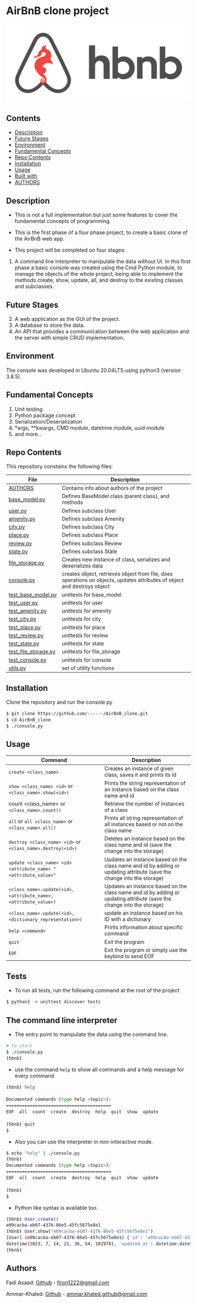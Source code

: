 # AirBnB clone project

![HBnB Logo](hbnb_logo.png)

## Contents

- [Description](#description)
- [Future Stages](#future_stages)
- [Environment](#environment)
- [Fundamental Concepts](#fundamental_concepts)
- [Repo Contents](#repo_contents)
- [Installation](#installation)
- [Usage](#usage)
- [Built with](#built_with)
- [AUTHORS](#authors)

## Description

- This is not a full implementation but just some features to cover the fundamental concepts of programming.

- This is the first phase of a four phase project, to create a basic clone of the AirBnB web app.

- This project will be completed on four stages:
1. A command line interpreter to manipulate the data without UI.
In this first phase a basic console was created using the Cmd Python module, to manage the objects of the whole project, being able to implement the methods create, show, update, all, and destroy to the existing classes and subclasses.

## Future Stages

2. A web application as the GUI of the project.
3. A database to store the data.
4. An API that provides a communication between the web application and the server with simple CRUD implementation.

## Environment

The console was developed in Ubuntu 20.04LTS using python3 (version 3.8.5).

## Fundamental Concepts

1. Unit testing
2. Python package concept
3. Serialization/Deserialization
4. \*args, \*\*kwargs, CMD module, datetime module, uuid module
5. and more...

## Repo Contents

This repository constains the following files:

|   **File**   |   **Description**   |
| -------------- | --------------------- |
|[AUTHORS](./AUTHORS) | Contains info about authors of the project |
|[base_model.py](./models/base_model.py) | Defines BaseModel class (parent class), and methods |
|[user.py](./models/user.py) | Defines subclass User |
|[amenity.py](./models/amenity.py) | Defines subclass Amenity |
|[city.py](./models/city.py)| Defines subclass City |
|[place.py](./models/place.py)| Defines subclass Place |
|[review.py](./models/review.py) | Defines subclass Review |
|[state.py](./models/state.py) | Defines subclass State |
|[file_storage.py](./models/engine/file_storage.py) | Creates new instance of class, serializes and deserializes data |
|[console.py](./console.py) | creates object, retrieves object from file, does operations on objects, updates attributes of object and destroys object |
|[test_base_model.py](./tests/test_models/test_base_model.py) | unittests for base_model |
|[test_user.py](./tests/test_models/test_user.py) | unittests for user |
|[test_amenity.py](./tests/test_models/test_amenity.py) | unittests for amenity |
|[test_city.py](./tests/test_models/test_city.py) | unittests for city |
|[test_place.py](./tests/test_models/test_place.py) | unittests for place |
|[test_review.py](./tests/test_models/test_review.py) | unittests for review |
|[test_state.py](./tests/test_models/test_state.py) | unittests for state |
|[test_file_storage.py](./tests/test_models/test_engine/test_file_storage.py) | unittests for file_storage |
|[test_console.py](./tests/test_console.py) | unittests for console |
|[utils.py](./utils.py) | set of utility functions |

## Installation

Clone the repository and run the console.py
``` sh
$ git clone https://github.com/------/AirBnB_clone.git
$ cd AirBnB_clone
$ ./console.py
```

## Usage

|   **Command**   |   **Description**   |
| -------------- | --------------------- |
| `create <class_name>` | Creates an instance of given class, saves it and prints its id |
| `show <class_name> <id>` or `<class_name>.show(<id>)` | Prints the string representation of an instance based on the class name and id |
| count <class_name> or `<class_name>.count()` | Retrieve the number of instances of a class |
| `all` or `all <class_name>` or `<class_name>.all()` | Prints all string representation of all instances based or not on the class name |
| `destroy <class_name> <id>` or `<class_name>.destroy(<id>)` | Deletes an instance based on the class name and id (save the change into the storage) |
| `update <class_name> <id> <attribute_name> "<attribute_value>"` | Updates an instance based on the class name and id by adding or updating attribute (save the change into the storage) |
| `<class_name>.update(<id>, <attribute_name>, <attribute_value>)` | Updates an instance based on the class name and id by adding or updating attribute (save the change into the storage) |
| `<class_name>.update(<id>, <dictionary_representation>)` |  update an instance based on his ID with a dictionary |
| `help <command>` | Prints information about specific command |
| `quit` | Exit the program |
| `EOF` | Exit the program or simply use the keybind <C-d> to send EOF |

## Tests

- To run all tests, run the following command at the root of the project

```sh
$ python3 -m unittest discover tests
```

## The command line interpreter

- The entry point to manipulate the data using the command line.

```sh
# to start
$ ./console.py
(hbnb)
```

- use the command `help` to show all commands and a help message for every command.

```sh
(hbnb) help

Documented commands (type help <topic>):
========================================
EOF  all  count  create  destroy  help  quit  show  update

(hbnb) quit
$
```

- Also you can use the interpreter in non-interactive mode.

```sh
$ echo "help" | ./console.py
(hbnb)
Documented commands (type help <topic>):
========================================
EOF  all  count  create  destroy  help  quit  show  update

(hbnb)
$
```

- Python like syntax is available too.

```sh
(hbnb) User.create()
e09cacba-eb07-4376-86e5-45fc5675e8e1
(hbnb) User.show("e09cacba-eb07-4376-86e5-45fc5675e8e1")
[User] (e09cacba-eb07-4376-86e5-45fc5675e8e1) {'id': 'e09cacba-eb07-4376-86e5-45fc5675e8e1', 'created_at': datetime.
datetime(2023, 7, 14, 21, 36, 54, 182978), 'updated_at': datetime.datetime(2023, 7, 14, 21, 36, 54, 183025)}
(hbnb)
```

## Authors

Fadi Asaad: [Github](https://github.com/Davenchy) - <firon1222@gmail.com>

Ammar-Khaled: [Github](https://github.com/Ammar-Khaled) - <ammar.khaled.github@gmail.com>
